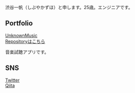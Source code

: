 渋谷一帆（しぶやかずほ）と申します。25歳。エンジニアです。

## Portfolio
[UnknownMusic](https://www.unknownmusic.net/)  
[Repositoryはこちら](https://github.com/Kazuho-Shibuya/unknownmusic)

音楽試聴アプリです。  




## SNS
[Twitter](https://twitter.com/kazuho_web)  
[Qiita](https://qiita.com/studyitpc)
